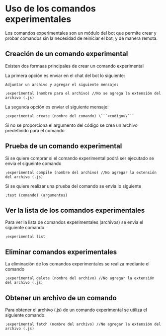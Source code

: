# Uso de los comandos experimentales

Los comandos experimentales son un módulo del bot que permite crear y probar comandos sin la necesidad de reiniciar el bot, y de manera remota.

## Creación de un comando experimental

Existen dos formaas principales de crear un comando experimental

La primera opción es enviar en el chat del bot lo siguiente:

```
Adjuntar un archivo y agregar el siguiente mensaje:

;experimental (nombre para el archivo) //No se agrega la extensión del archivo (.js)
```

La segunda opción es enviar el siguiente mensaje:

```
;experimental create (nombre del comando) \```<codigo>\```
```

Si no se proporciona el argumento del código se crea un archivo predefinido para el comando

## Prueba de un comando experimental

Si se quiere comprar si el comando experimental podrá ser ejecutado se envia el sigueinte comando
```
;experimental compile (nombre del archivo) //No agregar la extensión del archivo (.js)
```

Si se quiere realizar una prueba del comando se envia lo siguiente
```
;test (comando) (argumentos)
```

## Ver la lista de los comandos experimentales 

Para ver la lista de comandos experimentales (archivos) se envia el siguiente comando:
```
;experimental list
```

## Eliminar comandos experimentales

La eliminación de los comandos experimentales se realiza mediante el comando
```
;experimental delete (nombre del archivo) //No agregar la extensión del archivo (.js)
```

## Obtener un archivo de un comando

Para obtener el archivo (.js) de un comando experimental se utiliza el siguiente comando:
```
;experimental fetch (nombre del archivo) //No agregar la extensión del archivo (.js)
```

